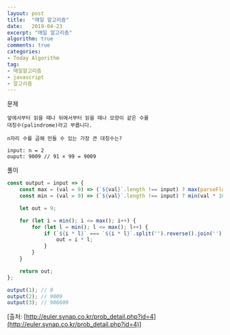 ```yaml
---
layout: post
title:  "매일 알고리즘"
date:   2019-04-23
excerpt: "매일 알고리즘"
algorithm: true
comments: true
categories:
- Today Algorithm
tag:
- 매일알고리즘
- javascript
- 알고리즘
---
```


문제
```
앞에서부터 읽을 때나 뒤에서부터 읽을 때나 모양이 같은 수를
대칭수(palindrome)라고 부릅니다.

n자리 수를 곱해 만들 수 있는 가장 큰 대칭수는?

input: n = 2
ouput: 9009 // 91 × 99 = 9009
```

풀이
```javascript
const output = input => {
    const max = (val = 9) => (`${val}`.length !== input) ? max(parseFloat(`${val}9`)) : val;
    const min = (val = 9) => (`${val}`.length !== input) ? min(val * 10) : val;

    let out = 9;

    for (let i = min(); i <= max(); i++) {
        for (let l = min(); l <= max(); l++) {
            if (`${i * l}` === `${i * l}`.split('').reverse().join('')) {
                out = i * l;
            }
        }
    }

    return out;
};

output(1); // 9
output(2); // 9009
output(3); // 906609
```

[출처: [http://euler.synap.co.kr/prob_detail.php?id=4](http://euler.synap.co.kr/prob_detail.php?id=4)]

